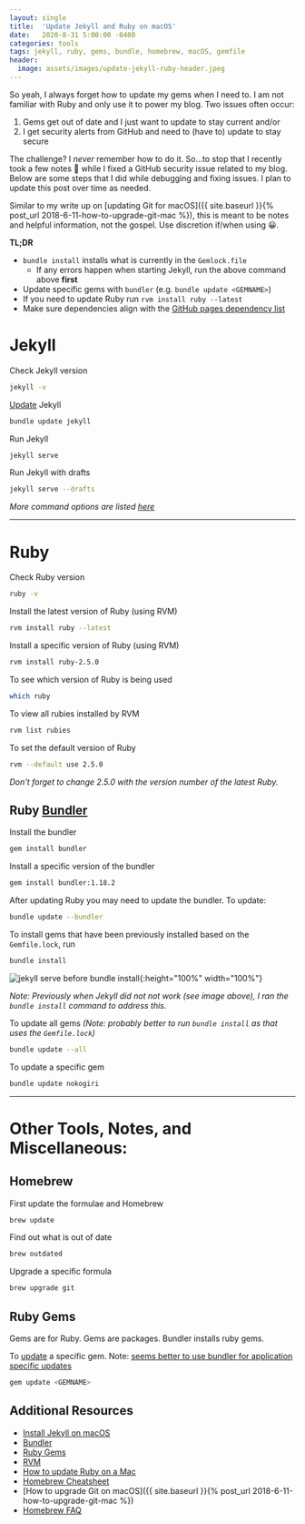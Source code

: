 ```yaml
---
layout: single
title:  'Update Jekyll and Ruby on macOS'
date:   2020-8-31 5:00:00 -0400
categories: tools
tags: jekyll, ruby, gems, bundle, homebrew, macOS, gemfile
header:
  image: assets/images/update-jekyll-ruby-header.jpeg
---
```

So yeah, I always forget how to update my gems when I need to. I am not familiar with Ruby and only use it to power my blog.  Two issues often occur:
1. Gems get out of date and I just want to update to stay current and/or
2. I get security alerts from GitHub and need to (have to) update to stay secure

The challenge? I _never_ remember how to do it. So...to stop that I recently took a few notes 📝 while I fixed a GitHub security issue related to my blog. Below are some steps that I did while debugging and fixing issues. I plan to update this post over time as needed.

Similar to my write up on [updating Git for macOS]({{ site.baseurl }}{% post_url 2018-6-11-how-to-upgrade-git-mac %}), this is meant to be notes and helpful information, not the gospel. Use discretion if/when using 😀.


**TL;DR**
- `bundle install` installs what is currently in the `Gemlock.file`
  - If any errors happen when starting Jekyll, run the above command above **first**
- Update specific gems with `bundler` (e.g. `bundle update <GEMNAME>`)
- If you need to update Ruby run `rvm install ruby --latest`
- Make sure dependencies align with the [GitHub pages dependency list](https://pages.github.com/versions/)

# Jekyll

Check Jekyll version
```sh
jekyll -v
```

[Update](https://jekyllrb.com/docs/upgrading/) Jekyll
```sh
bundle update jekyll
```

Run Jekyll
```sh
jekyll serve
```

Run Jekyll with drafts
```sh
jekyll serve --drafts
```

_More command options are listed [here](https://jekyllrb.com/docs/configuration/options/#build-command-options)_

---

# Ruby
Check Ruby version
```sh
ruby -v
```

Install the latest version of Ruby (using RVM)
```sh
rvm install ruby --latest
```

Install a specific version of Ruby (using RVM)
```sh
rvm install ruby-2.5.0
```

To see which version of Ruby is being used
```sh
which ruby
```

To view all rubies installed by RVM
```sh
rvm list rubies
```

To set the default version of Ruby
```sh
rvm --default use 2.5.0
```

_Don't forget to change 2.5.0 with the version number of the latest Ruby._

## Ruby [Bundler](https://bundler.io)
Install the bundler
```sh
gem install bundler
```

Install a specific version of the bundler
```sh
gem install bundler:1.18.2
```

After updating Ruby you may need to update the bundler. To update:
```sh
bundle update --bundler
```

To install gems that have been previously installed based on the `Gemfile.lock`, run
```sh
bundle install
```

![jekyll serve before bundle install]({{site.baseurl}}/assets/images/update-jekyll-ruby-error.png){:height="100%" width="100%"}

_Note: Previously when Jekyll did not not work (see image above), I ran the `bundle install` command to address this._

To update all gems _(Note: probably better to run `bundle install` as that uses the `Gemfile.lock`)_
```sh
bundle update --all
```

To update a specific gem
```sh
bundle update nokogiri
```

---
# Other Tools, Notes, and Miscellaneous:

## Homebrew
First update the formulae and Homebrew
```sh
brew update
```

Find out what is out of date
```sh
brew outdated
```

Upgrade a specific formula
```sh
brew upgrade git
```

## Ruby Gems
Gems are for Ruby. Gems are packages. Bundler installs ruby gems.

To [update](https://guides.rubygems.org/command-reference/#gem-update) a specific gem. Note: [seems better to use bundler for application specific updates](https://stackoverflow.com/questions/4604064/rubygems-bundler-and-rvm-confusion)
```sh
gem update <GEMNAME>
```

## Additional Resources
- [Install Jekyll on macOS](https://jekyllrb.com/docs/installation/macos/)
- [Bundler](https://bundler.io/v2.1/man/bundle-update.1.html)
- [Ruby Gems](https://guides.rubygems.org/rubygems-basics/)
- [RVM](https://rvm.io/rvm/upgrading)
- [How to update Ruby on a Mac](https://medium.com/@IanRahman/how-to-upgrade-ruby-on-a-mac-a592c6085c63)
- [Homebrew Cheatsheet](https://devhints.io/homebrew)
- [How to upgrade Git on macOS]({{ site.baseurl }}{% post_url 2018-6-11-how-to-upgrade-git-mac %})
- [Homebrew FAQ](https://docs.brew.sh/FAQ)
